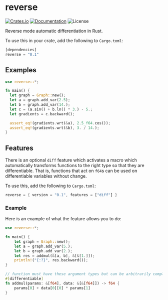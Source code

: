 # reverse

[![Crates.io](https://img.shields.io/crates/v/reverse.svg?style=for-the-badge&color=fc8d62&logo=rust)](https://crates.io/crates/reverse)
[![Documentation](https://img.shields.io/badge/docs.rs-reverse-5E81AC?style=for-the-badge&labelColor=555555&logoColor=white)](https://docs.rs/reverse)
![License](https://img.shields.io/crates/l/reverse?label=License&style=for-the-badge)

Reverse mode automatic differentiation in Rust.

To use this in your crate, add the following to `Cargo.toml`:

```rust
[dependencies]
reverse = "0.1"
```

## Examples

```rust
use reverse::*;

fn main() {
  let graph = Graph::new();
  let a = graph.add_var(2.5);
  let b = graph.add_var(14.);
  let c = (a.sin() + b.ln() * 3.) - 5.;
  let gradients = c.backward();

  assert_eq!(gradients.wrt(&a), 2.5_f64.cos());
  assert_eq!(gradients.wrt(&b), 3. / 14.);
}
```

## Features

There is an optional `diff` feature which activates a macro which automatically transforms functions to the right type so that they are differentiable. That is, functions that act on `f64`s can be used on differentiable variables without change.

To use this, add the following to `Cargo.toml`:

```rust
reverse = { version = "0.1", features = ["diff"] }
```

### Example

Here is an example of what the feature allows you to do:

```rust
use reverse::*;

fn main() {
    let graph = Graph::new();
    let a = graph.add_var(5.);
    let b = graph.add_var(2.);
    let res = addmul(&[a, b], &[&[1.]]);
    println!("{:?}", res.backward());
}

// function must have these argument types but can be arbitrarily complex
#[differentiable]
fn addmul(params: &[f64], data: &[&[f64]]) -> f64 {
    params[0] + data[0][0] * params[1]
}
```

